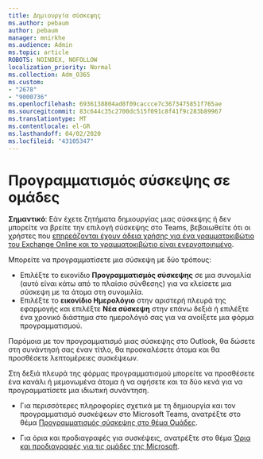 ```yaml
---
title: Δημιουργία σύσκεψης
ms.author: pebaum
author: pebaum
manager: mnirkhe
ms.audience: Admin
ms.topic: article
ROBOTS: NOINDEX, NOFOLLOW
localization_priority: Normal
ms.collection: Adm_O365
ms.custom:
- "2678"
- "9000736"
ms.openlocfilehash: 6936138804ad8f09caccce7c3673475851f765ae
ms.sourcegitcommit: 83c644c35c2700dc515f091c8f41f9c283b89967
ms.translationtype: MT
ms.contentlocale: el-GR
ms.lasthandoff: 04/02/2020
ms.locfileid: "43105347"
---
```

# <a name="schedule-a-meeting-in-teams"></a>Προγραμματισμός σύσκεψης σε ομάδες

**Σημαντικό**: Εάν έχετε ζητήματα δημιουργίας μιας σύσκεψης ή δεν μπορείτε να βρείτε την επιλογή σύσκεψης στο Teams, βεβαιωθείτε ότι οι χρήστες που [επηρεάζονται έχουν άδεια χρήσης για ένα γραμματοκιβώτιο του Exchange Online και το γραμματοκιβώτιο είναι ενεργοποιημένο](https://docs.microsoft.com/exchange/recipients-in-exchange-online/create-user-mailboxes).

Μπορείτε να προγραμματίσετε μια σύσκεψη με δύο τρόπους: 

- Επιλέξτε το εικονίδιο **Προγραμματισμός σύσκεψης** σε μια συνομιλία (αυτό είναι κάτω από το πλαίσιο σύνθεσης) για να κλείσετε μια σύσκεψη με τα άτομα στη συνομιλία.
- Επιλέξτε το **εικονίδιο Ημερολόγιο** στην αριστερή πλευρά της εφαρμογής και επιλέξτε **Νέα σύσκεψη** στην επάνω δεξιά ή επιλέξτε ένα χρονικό διάστημα στο ημερολόγιό σας για να ανοίξετε μια φόρμα προγραμματισμού.

Παρόμοια με τον προγραμματισμό μιας σύσκεψης στο Outlook, θα δώσετε στη συνάντησή σας έναν τίτλο, θα προσκαλέσετε άτομα και θα προσθέσετε λεπτομέρειες συσκέψεων.

Στη δεξιά πλευρά της φόρμας προγραμματισμού μπορείτε να προσθέσετε ένα κανάλι ή μεμονωμένα άτομα ή να αφήσετε και τα δύο κενά για να προγραμματίσετε μια ιδιωτική συνάντηση.

- Για περισσότερες πληροφορίες σχετικά με τη δημιουργία και τον προγραμματισμό συσκέψεων στο Microsoft Teams, ανατρέξτε στο θέμα [Προγραμματισμός σύσκεψης στο θέμα Ομάδες](https://support.office.com/article/Schedule-a-meeting-in-Teams-943507a9-8583-4c58-b5d2-8ec8265e04e5).

- Για όρια και προδιαγραφές για συσκέψεις, ανατρέξτε στο θέμα [Όρια και προδιαγραφές για τις ομάδες της Microsoft](https://docs.microsoft.com/microsoftteams/limits-specifications-teams#meetings-and-calls).
